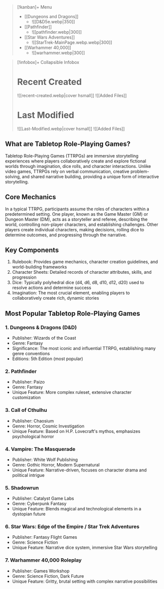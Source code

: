 <!-- Remember add the #IgnorePublish to the Querys -->

> [!kanban]+ Menu 
> - [[Dungeons and Dragons]]
> 	- ![[D&D5e.webp|350]]
> - [[Pathfinder]]
> 	- ![[pathfinder.webp|300]]
> - [[Star Wars Adventures]]
> 	- ![[StarTrek-MainPage.webp.webp|300]]
> - [[Warhammer 40,000]]
> 	- ![[warhammer.webp|300]]

> [!infobox]+ Collapsible Infobox
> # Recent Created
> ![[recent-created.webp|cover hsmall]]
> ![[Added Files]]
># Last Modified
> ![[Last-Modified.webp|cover hsmall]]
>![[Added Files]]

## What are Tabletop Role-Playing Games?
Tabletop Role-Playing Games (TTRPGs) are immersive storytelling experiences where players collaboratively create and explore fictional worlds through imagination, dice rolls, and character interactions. Unlike video games, TTRPGs rely on verbal communication, creative problem-solving, and shared narrative building, providing a unique form of interactive storytelling.

## Core Mechanics
In a typical TTRPG, participants assume the roles of characters within a predetermined setting. One player, known as the Game Master (GM) or Dungeon Master (DM), acts as a storyteller and referee, describing the world, controlling non-player characters, and establishing challenges. Other players create individual characters, making decisions, rolling dice to determine outcomes, and progressing through the narrative.

## Key Components
1. Rulebook: Provides game mechanics, character creation guidelines, and world-building frameworks
2. Character Sheets: Detailed records of character attributes, skills, and progression
3. Dice: Typically polyhedral dice (d4, d6, d8, d10, d12, d20) used to resolve actions and determine success
4. Imagination: The most crucial element, enabling players to collaboratively create rich, dynamic stories

## Most Popular Tabletop Role-Playing Games
### 1. Dungeons & Dragons (D&D)
- Publisher: Wizards of the Coast
- Genre: Fantasy
- Significance: The most iconic and influential TTRPG, establishing many genre conventions
- Editions: 5th Edition (most popular)

### 2. Pathfinder
- Publisher: Paizo
- Genre: Fantasy
- Unique Feature: More complex ruleset, extensive character customization

### 3. Call of Cthulhu
- Publisher: Chaosium
- Genre: Horror, Cosmic Investigation
- Unique Feature: Based on H.P. Lovecraft's mythos, emphasizes psychological horror

### 4. Vampire: The Masquerade
- Publisher: White Wolf Publishing
- Genre: Gothic Horror, Modern Supernatural
- Unique Feature: Narrative-driven, focuses on character drama and political intrigue

### 5. Shadowrun
- Publisher: Catalyst Game Labs
- Genre: Cyberpunk Fantasy
- Unique Feature: Blends magical and technological elements in a dystopian future

### 6. Star Wars: Edge of the Empire / Star Trek Adventures
- Publisher: Fantasy Flight Games
- Genre: Science Fiction
- Unique Feature: Narrative dice system, immersive Star Wars storytelling

### 7. Warhammer 40,000 Roleplay
- Publisher: Games Workshop
- Genre: Science Fiction, Dark Future
- Unique Feature: Gritty, brutal setting with complex narrative possibilities 